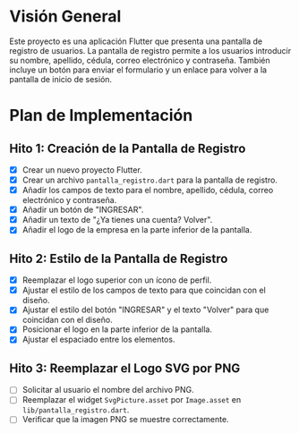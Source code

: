 
# Visión General

Este proyecto es una aplicación Flutter que presenta una pantalla de registro de usuarios. La pantalla de registro permite a los usuarios introducir su nombre, apellido, cédula, correo electrónico y contraseña. También incluye un botón para enviar el formulario y un enlace para volver a la pantalla de inicio de sesión.

# Plan de Implementación

## Hito 1: Creación de la Pantalla de Registro

- [x] Crear un nuevo proyecto Flutter.
- [x] Crear un archivo `pantalla_registro.dart` para la pantalla de registro.
- [x] Añadir los campos de texto para el nombre, apellido, cédula, correo electrónico y contraseña.
- [x] Añadir un botón de "INGRESAR".
- [x] Añadir un texto de "¿Ya tienes una cuenta? Volver".
- [x] Añadir el logo de la empresa en la parte inferior de la pantalla.

## Hito 2: Estilo de la Pantalla de Registro

- [x] Reemplazar el logo superior con un ícono de perfil.
- [x] Ajustar el estilo de los campos de texto para que coincidan con el diseño.
- [x] Ajustar el estilo del botón "INGRESAR" y el texto "Volver" para que coincidan con el diseño.
- [x] Posicionar el logo en la parte inferior de la pantalla.
- [x] Ajustar el espaciado entre los elementos.

## Hito 3: Reemplazar el Logo SVG por PNG

- [ ] Solicitar al usuario el nombre del archivo PNG.
- [ ] Reemplazar el widget `SvgPicture.asset` por `Image.asset` en `lib/pantalla_registro.dart`.
- [ ] Verificar que la imagen PNG se muestre correctamente.
